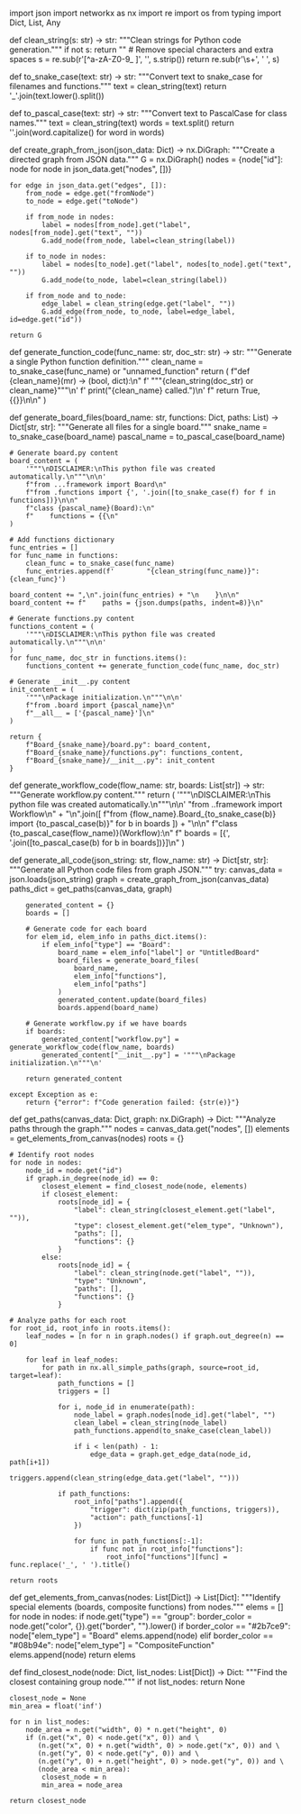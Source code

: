 import json
import networkx as nx
import re
import os
from typing import Dict, List, Any


def clean_string(s: str) -> str:
    """Clean strings for Python code generation."""
    if not s:
        return ""
    # Remove special characters and extra spaces
    s = re.sub(r'[^a-zA-Z0-9_ ]', '', s.strip())
    return re.sub(r'\s+', ' ', s)


def to_snake_case(text: str) -> str:
    """Convert text to snake_case for filenames and functions."""
    text = clean_string(text)
    return '_'.join(text.lower().split())


def to_pascal_case(text: str) -> str:
    """Convert text to PascalCase for class names."""
    text = clean_string(text)
    words = text.split()
    return ''.join(word.capitalize() for word in words)


def create_graph_from_json(json_data: Dict) -> nx.DiGraph:
    """Create a directed graph from JSON data."""
    G = nx.DiGraph()
    nodes = {node["id"]: node for node in json_data.get("nodes", [])}
    
    for edge in json_data.get("edges", []):
        from_node = edge.get("fromNode")
        to_node = edge.get("toNode")
        
        if from_node in nodes:
            label = nodes[from_node].get("label", nodes[from_node].get("text", ""))
            G.add_node(from_node, label=clean_string(label))
            
        if to_node in nodes:
            label = nodes[to_node].get("label", nodes[to_node].get("text", ""))
            G.add_node(to_node, label=clean_string(label))
        
        if from_node and to_node:
            edge_label = clean_string(edge.get("label", ""))
            G.add_edge(from_node, to_node, label=edge_label, id=edge.get("id"))

    return G


def generate_function_code(func_name: str, doc_str: str) -> str:
    """Generate a single Python function definition."""
    clean_name = to_snake_case(func_name) or "unnamed_function"
    return (
        f"def {clean_name}(mr) -> (bool, dict):\n"
        f'    """{clean_string(doc_str) or clean_name}"""\n'
        f'    print("{clean_name} called.")\n'
        f"    return True, {{}}\n\n"
    )


def generate_board_files(board_name: str, functions: Dict, paths: List) -> Dict[str, str]:
    """Generate all files for a single board."""
    snake_name = to_snake_case(board_name)
    pascal_name = to_pascal_case(board_name)
    
    # Generate board.py content
    board_content = (
        '"""\nDISCLAIMER:\nThis python file was created automatically.\n"""\n\n'
        f"from ...framework import Board\n"
        f"from .functions import {', '.join([to_snake_case(f) for f in functions])}\n\n"
        f"class {pascal_name}(Board):\n"
        f"    functions = {{\n"
    )
    
    # Add functions dictionary
    func_entries = []
    for func_name in functions:
        clean_func = to_snake_case(func_name)
        func_entries.append(f'        "{clean_string(func_name)}": {clean_func}')
    
    board_content += ",\n".join(func_entries) + "\n    }\n\n"
    board_content += f"    paths = {json.dumps(paths, indent=8)}\n"
    
    # Generate functions.py content
    functions_content = (
        '"""\nDISCLAIMER:\nThis python file was created automatically.\n"""\n\n'
    )
    for func_name, doc_str in functions.items():
        functions_content += generate_function_code(func_name, doc_str)
    
    # Generate __init__.py content
    init_content = (
        '"""\nPackage initialization.\n"""\n\n'
        f"from .board import {pascal_name}\n"
        f"__all__ = ['{pascal_name}']\n"
    )
    
    return {
        f"Board_{snake_name}/board.py": board_content,
        f"Board_{snake_name}/functions.py": functions_content,
        f"Board_{snake_name}/__init__.py": init_content
    }


def generate_workflow_code(flow_name: str, boards: List[str]) -> str:
    """Generate workflow.py content."""
    return (
        '"""\nDISCLAIMER:\nThis python file was created automatically.\n"""\n\n'
        "from ..framework import Workflow\n"
        + "\n".join([
            f"from {flow_name}.Board_{to_snake_case(b)} import {to_pascal_case(b)}" 
            for b in boards
        ]) + "\n\n"
        f"class {to_pascal_case(flow_name)}(Workflow):\n"
        f"    boards = [{', '.join([to_pascal_case(b) for b in boards])}]\n"
    )


def generate_all_code(json_string: str, flow_name: str) -> Dict[str, str]:
    """Generate all Python code files from graph JSON."""
    try:
        canvas_data = json.loads(json_string)
        graph = create_graph_from_json(canvas_data)
        paths_dict = get_paths(canvas_data, graph)
        
        generated_content = {}
        boards = []

        # Generate code for each board
        for elem_id, elem_info in paths_dict.items():
            if elem_info["type"] == "Board":
                board_name = elem_info["label"] or "UntitledBoard"
                board_files = generate_board_files(
                    board_name,
                    elem_info["functions"],
                    elem_info["paths"]
                )
                generated_content.update(board_files)
                boards.append(board_name)

        # Generate workflow.py if we have boards
        if boards:
            generated_content["workflow.py"] = generate_workflow_code(flow_name, boards)
            generated_content["__init__.py"] = '"""\nPackage initialization.\n"""\n'

        return generated_content

    except Exception as e:
        return {"error": f"Code generation failed: {str(e)}"}


def get_paths(canvas_data: Dict, graph: nx.DiGraph) -> Dict:
    """Analyze paths through the graph."""
    nodes = canvas_data.get("nodes", [])
    elements = get_elements_from_canvas(nodes)
    roots = {}
    
    # Identify root nodes
    for node in nodes:
        node_id = node.get("id")
        if graph.in_degree(node_id) == 0:
            closest_element = find_closest_node(node, elements)
            if closest_element:
                roots[node_id] = {
                    "label": clean_string(closest_element.get("label", "")),
                    "type": closest_element.get("elem_type", "Unknown"),
                    "paths": [],
                    "functions": {}
                }
            else:
                roots[node_id] = {
                    "label": clean_string(node.get("label", "")),
                    "type": "Unknown",
                    "paths": [],
                    "functions": {}
                }

    # Analyze paths for each root
    for root_id, root_info in roots.items():
        leaf_nodes = [n for n in graph.nodes() if graph.out_degree(n) == 0]
        
        for leaf in leaf_nodes:
            for path in nx.all_simple_paths(graph, source=root_id, target=leaf):
                path_functions = []
                triggers = []
                
                for i, node_id in enumerate(path):
                    node_label = graph.nodes[node_id].get("label", "")
                    clean_label = clean_string(node_label)
                    path_functions.append(to_snake_case(clean_label))
                    
                    if i < len(path) - 1:
                        edge_data = graph.get_edge_data(node_id, path[i+1])
                        triggers.append(clean_string(edge_data.get("label", "")))

                if path_functions:
                    root_info["paths"].append({
                        "trigger": dict(zip(path_functions, triggers)),
                        "action": path_functions[-1]
                    })
                    
                    for func in path_functions[:-1]:
                        if func not in root_info["functions"]:
                            root_info["functions"][func] = func.replace('_', ' ').title()

    return roots


def get_elements_from_canvas(nodes: List[Dict]) -> List[Dict]:
    """Identify special elements (boards, composite functions) from nodes."""
    elems = []
    for node in nodes:
        if node.get("type") == "group":
            border_color = node.get("color", {}).get("border", "").lower()
            if border_color == "#2b7ce9":
                node["elem_type"] = "Board"
                elems.append(node)
            elif border_color == "#08b94e":
                node["elem_type"] = "CompositeFunction"
                elems.append(node)
    return elems


def find_closest_node(node: Dict, list_nodes: List[Dict]) -> Dict:
    """Find the closest containing group node."""
    if not list_nodes:
        return None
    
    closest_node = None
    min_area = float('inf')
    
    for n in list_nodes:
        node_area = n.get("width", 0) * n.get("height", 0)
        if (n.get("x", 0) < node.get("x", 0)) and \
           (n.get("x", 0) + n.get("width", 0) > node.get("x", 0)) and \
           (n.get("y", 0) < node.get("y", 0)) and \
           (n.get("y", 0) + n.get("height", 0) > node.get("y", 0)) and \
           (node_area < min_area):
            closest_node = n
            min_area = node_area
    
    return closest_node
